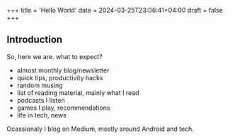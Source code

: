+++
title = 'Hello World'
date = 2024-03-25T23:06:41+04:00
draft = false
+++
## Introduction

So, here we are. what to expect?
- almost monthly blog/newsletter
- quick tips, productivity hacks
- random musing
- list of reading material, mainly what I read
- podcasts I listen
- games I play, recommendations
- life in tech, news

Ocassionaly I blog on Medium, mostly around Android and tech.